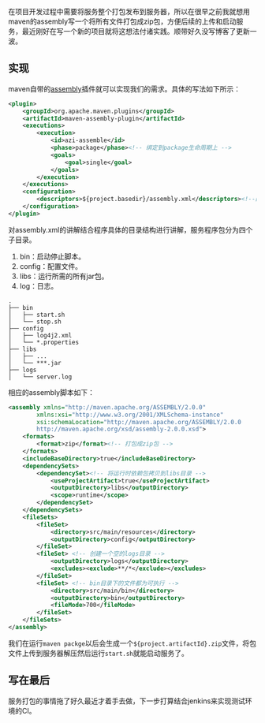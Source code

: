 在项目开发过程中需要将服务整个打包发布到服务器，所以在很早之前我就想用maven的assembly写一个将所有文件打包成zip包，方便后续的上传和启动服务，最近刚好在写一个新的项目就将这想法付诸实践。顺带好久没写博客了更新一波。

## 实现

maven自带的[assembly](http://maven.apache.org/plugins/maven-assembly-plugin/)插件就可以实现我们的需求。具体的写法如下所示：

```xml
<plugin>
    <groupId>org.apache.maven.plugins</groupId>
    <artifactId>maven-assembly-plugin</artifactId>
    <executions>
        <execution>
            <id>azi-assemble</id>
            <phase>package</phase><!-- 绑定到package生命周期上 -->
            <goals>
                <goal>single</goal>
            </goals>
        </execution>
    </executions>
    <configuration>
        <descriptors>${project.basedir}/assembly.xml</descriptors><!--配置描述文件路径-->
    </configuration>
</plugin>
```

对assembly.xml的讲解结合程序具体的目录结构进行讲解，服务程序包分为四个子目录。
1. bin：启动停止脚本。
2. config：配置文件。
3. libs：运行所需的所有jar包。
4. log：日志。

```
.
├── bin
│   ├── start.sh
│   └── stop.sh
├── config
│   ├── log4j2.xml
│   └── *.properties
├── libs
│   ├── ...
│   └── ***.jar
├── logs
│   └── server.log
```

相应的assembly脚本如下：

```xml
<assembly xmlns="http://maven.apache.org/ASSEMBLY/2.0.0"
        xmlns:xsi="http://www.w3.org/2001/XMLSchema-instance"
        xsi:schemaLocation="http://maven.apache.org/ASSEMBLY/2.0.0
        http://maven.apache.org/xsd/assembly-2.0.0.xsd">
    <formats>
        <format>zip</format><!-- 打包成zip包 -->
    </formats>
    <includeBaseDirectory>true</includeBaseDirectory>
    <dependencySets>
        <dependencySet><!-- 将运行时依赖包拷贝到libs目录 -->
            <useProjectArtifact>true</useProjectArtifact>
            <outputDirectory>libs</outputDirectory>
            <scope>runtime</scope>
        </dependencySet>
    </dependencySets>
    <fileSets>
        <fileSet>
            <directory>src/main/resources</directory>
            <outputDirectory>config</outputDirectory>
        </fileSet>
        <fileSet> <!-- 创建一个空的logs目录 -->
            <outputDirectory>logs</outputDirectory>
            <excludes><exclude>**/*</exclude></excludes>
        </fileSet>
        <fileSet> <!-- bin目录下的文件都为可执行 -->
            <directory>src/main/bin</directory>
            <outputDirectory>bin</outputDirectory>
            <fileMode>700</fileMode>
        </fileSet>
    </fileSets>
</assembly>
```

我们在运行`maven packge`以后会生成一个`${project.artifactId}.zip`文件，将包文件上传到服务器解压然后运行`start.sh`就能启动服务了。

## 写在最后

服务打包的事情拖了好久最近才着手去做，下一步打算结合jenkins来实现测试环境的CI。